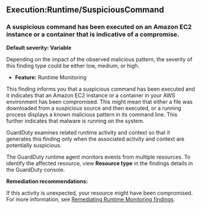 Execution:Runtime/SuspiciousCommand
-----------------------------------

### A suspicious command has been executed on an Amazon EC2 instance or a container that is indicative of a compromise.

**Default severity: Variable**

Depending on the impact of the observed malicious pattern, the severity of this finding type could be either low, medium, or high.

* **Feature:** Runtime Monitoring

This finding informs you that a suspicious command has been executed and it indicates that an Amazon EC2 instance or a container in your AWS environment has been compromised. This might mean that either a file was downloaded from a suspicious source and then executed, or a running process displays a known malicious pattern in its command line. This further indicates that malware is running on the system.

GuardDuty examines related runtime activity and context so that it generates this finding only when the associated activity and context are potentially suspicious.

The GuardDuty runtime agent monitors events from multiple resources. To identify the affected resource, view **Resource type** in the findings details in the GuardDuty console.

**Remediation recommendations:**

If this activity is unexpected, your resource might have been compromised. For more information, see [Remediating Runtime Monitoring findings](https://docs.aws.amazon.com/guardduty/latest/ug/guardduty-remediate-runtime-monitoring.html).
